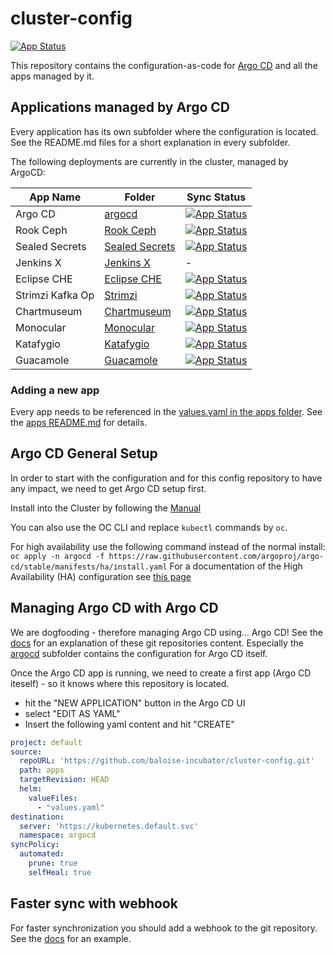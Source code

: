 # cluster-config

[![App Status](https://argocd.baloise.dev/api/badge?name=apps)](https://argocd.baloise.dev/applications/apps)

This repository contains the configuration-as-code for [Argo CD](https://argoproj.github.io/argo-cd/) and all the apps managed by it.


## Applications managed by Argo CD
Every application has its own subfolder where the configuration is located. See the README.md files for a short explanation in every subfolder.

The following deployments are currently in the cluster, managed by ArgoCD:

| App Name          | Folder                         | Sync Status                         |
| ----------------- | ------------------------------ | ------------------------------------| 
| Argo CD           |[argocd](argocd)                |[![App Status](https://argocd.baloise.dev/api/badge?name=argocd)](https://argocd.baloise.dev/applications/argocd)                 |
| Rook Ceph         |[Rook Ceph](rook-ceph)          |[![App Status](https://argocd.baloise.dev/api/badge?name=rook-ceph)](https://argocd.baloise.dev/applications/rook-ceph)           |
| Sealed Secrets    |[Sealed Secrets](sealed-secrets)|[![App Status](https://argocd.baloise.dev/api/badge?name=sealed-secrets)](https://argocd.baloise.dev/applications/sealed-secrets) |
| Jenkins X         |[Jenkins X](jenkins-x)          |- |                                  
| Eclipse CHE       |[Eclipse CHE](eclipse-che)      |[![App Status](https://argocd.baloise.dev/api/badge?name=eclipse-che)](https://argocd.baloise.dev/applications/eclipse-che)|
| Strimzi Kafka Op  |[Strimzi](strimzi)              |[![App Status](https://argocd.baloise.dev/api/badge?name=strimzi)](https://argocd.baloise.dev/applications/strimzi)|
| Chartmuseum       |[Chartmuseum](chartmuseum)      |[![App Status](https://argocd.baloise.dev/api/badge?name=chartmuseum)](https://argocd.baloise.dev/applications/chartmuseum)|
| Monocular         |[Monocular](monocular)          |[![App Status](https://argocd.baloise.dev/api/badge?name=monocular)](https://argocd.baloise.dev/applications/monocular)|
| Katafygio         |[Katafygio](katafygio)          |[![App Status](https://argocd.baloise.dev/api/badge?name=katafygio)](https://argocd.baloise.dev/applications/katafygio)|
| Guacamole         |[Guacamole](guacamole)          |[![App Status](https://argocd.baloise.dev/api/badge?name=guacamole)](https://argocd.baloise.dev/applications/guacamole)|
  
### Adding a new app
Every app needs to be referenced in the [values.yaml in the apps folder](apps/values.yaml).
See the [apps README.md](apps/README.md) for details.


## Argo CD General Setup
In order to start with the configuration and for this config repository to have any impact, we need to get Argo CD setup first.

Install into the Cluster by following the [Manual](https://argoproj.github.io/argo-cd/getting_started/#1-install-argo-cd)

You can also use the OC CLI and replace `kubectl` commands by `oc`.

For high availability use the following command instead of the normal install: 
`oc apply -n argocd -f https://raw.githubusercontent.com/argoproj/argo-cd/stable/manifests/ha/install.yaml`
For a documentation of the High Availability (HA) configuration see [this page](https://argoproj.github.io/argo-cd/operator-manual/high_availability/)

## Managing Argo CD with Argo CD
We are dogfooding - therefore managing Argo CD using... Argo CD! 
See the [docs](https://argoproj.github.io/argo-cd/operator-manual/declarative-setup/#manage-argo-cd-using-argo-cd) for an explanation of these git repositories content.
Especially the [argocd](argocd) subfolder contains the configuration for Argo CD itself.

Once the Argo CD app is running, we need to create a first app (Argo CD iteself) - so it knows where this repository is located.

- hit the "NEW APPLICATION" button in the Argo CD UI
- select "EDIT AS YAML"
- Insert the following yaml content and hit "CREATE"

```yaml
project: default
source:
  repoURL: 'https://github.com/baloise-incubator/cluster-config.git'
  path: apps
  targetRevision: HEAD
  helm:
    valueFiles:
      - "values.yaml"
destination:
  server: 'https://kubernetes.default.svc'
  namespace: argocd
syncPolicy:
  automated:
    prune: true
    selfHeal: true
```

## Faster sync with webhook

For faster synchronization you should add a webhook to the git repository. See the [docs](https://argoproj.github.io/argo-cd/operator-manual/webhook/) for an example.


